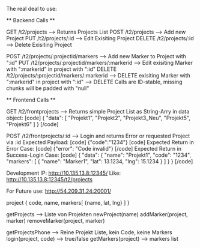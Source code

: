 The real deal to use:

** Backend Calls **

GET /t2/projects --> Returns Projects List
POST /t2/projects --> Add new Project
PUT /t2/projects/:id --> Edit Exisiting Project
DELETE /t2/projects/:id --> Delete Exisiting Project

POST /t2/projects/:projectid/markers --> Add new Marker to Project with ":id"
PUT /t2/projects/:projectid/markers/:markerid --> Edit exisiting Marker with ":markerid" in project with ":id"
DELETE /t2/projects/:projectid/markers/:markerid --> DELETE exisiting Marker with ":markerid" in project with ":id"
 --> DELETE Calls are ID-stable, missing chunks will be padded with "null"

** Frontend Calls **

GET /t2/frontprojects --> Returns simple Project List as String-Arry in data object:
[code]
{
  "data": [
    "Projekt1",
    "Projekt2",
    "Projekt3_Neu",
    "Projekt5",
    "Projekt6"
  ]
}
[/code]

POST /t2/frontprojects/:id --> Login and returns Error or requested Project via :id
Expected Payload:
[code]
{"code":"1234"}
[code]
Expected Return in Error Case:
[code]
{"error": "Code invalid"}
[/code]
Expected Return in Success-Login Case:
[code]
{
  "data": {
    "name": "Projekt1",
    "code": "1234",
    "markers": [
      {
        "name": "Marker1",
        "lat": 13.1234,
        "lng": 15.1234
      }
    ]
  }
}
[/code]

Development IP:
http://10.135.13.8:12345/
Like: http://10.135.13.8:12345/t2/projects

For Future use:
http://54.209.31.24:20001/

project
{
  code,
  name,
  markers[
  {name, lat, lng}
  ]
}

getProjects --> Liste von Projekten
newProject(name)
addMarker(project, marker)
removeMarker(project, marker)

getProjectsPhone --> Reine Projekt Liste, kein Code, keine Markers
login(project, code) --> true/false
getMarkers(project) --> markers list
